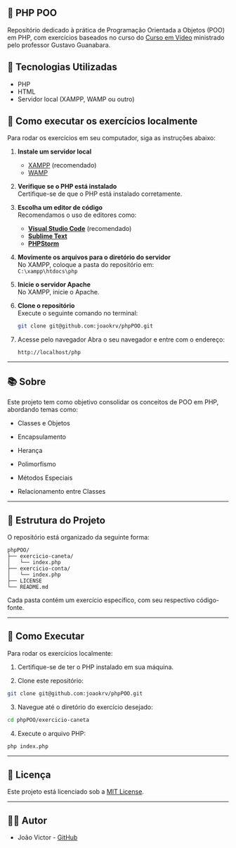 ## 🧠 PHP POO
Repositório dedicado à prática de Programação Orientada a Objetos (POO) em PHP, com exercícios baseados no curso do [Curso em Vídeo](https://www.cursoemvideo.com/curso/php-poo/) ministrado pelo professor Gustavo Guanabara. 


## 🚀 Tecnologias Utilizadas

- PHP
- HTML
- Servidor local (XAMPP, WAMP ou outro)

## 📌 Como executar os exercícios localmente

Para rodar os exercícios em seu computador, siga as instruções abaixo:

1. **Instale um servidor local**  
   - [XAMPP](https://www.apachefriends.org/pt_br/index.html) (recomendado)  
   - [WAMP](https://www.wampserver.com/en/)

2. **Verifique se o PHP está instalado**  
   Certifique-se de que o PHP está instalado corretamente.

3. **Escolha um editor de código**  
   Recomendamos o uso de editores como:  
   - **[Visual Studio Code](https://code.visualstudio.com/)** (recomendado)  
   - **[Sublime Text](https://www.sublimetext.com/)**  
   - **[PHPStorm](https://www.jetbrains.com/phpstorm/)**  

4. **Movimente os arquivos para o diretório do servidor**  
   No XAMPP, coloque a pasta do repositório em:  
   `C:\xampp\htdocs\php`

5. **Inicie o servidor Apache**  
   No XAMPP, inicie o Apache.

6. **Clone o repositório**  
   Execute o seguinte comando no terminal:
   ```bash
   git clone git@github.com:joaokrv/phpPOO.git
   ```

7. Acesse pelo navegador
    Abra o seu navegador e entre com o endereço:  
    ```text
    http://localhost/php
    ```

---

## 📚 Sobre
Este projeto tem como objetivo consolidar os conceitos de POO em PHP, abordando temas como:

- Classes e Objetos

- Encapsulamento

- Herança

- Polimorfismo

- Métodos Especiais

- Relacionamento entre Classes

---

## 🧪 Estrutura do Projeto
O repositório está organizado da seguinte forma:

```pgsql
phpPOO/
├── exercicio-caneta/
│   └── index.php
├── exercicio-conta/
│   └── index.php
├── LICENSE
└── README.md
```
Cada pasta contém um exercício específico, com seu respectivo código-fonte.

---

## 🚀 Como Executar
Para rodar os exercícios localmente:

1. Certifique-se de ter o PHP instalado em sua máquina.

2. Clone este repositório:
```bash
git clone git@github.com:joaokrv/phpPOO.git
```
3. Navegue até o diretório do exercício desejado:
```bash
cd phpPOO/exercicio-caneta
```
4. Execute o arquivo PHP:
```bash
php index.php
```

---

## 📄 Licença
Este projeto está licenciado sob a [MIT License](https://github.com/joaokrv/phpPOO/blob/main/LICENSE).

---

## 🧑‍💻 Autor
- João Victor - [GitHub](https://github.com/joaokrv)